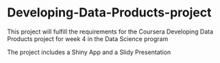 # Developing-Data-Products-project
This project will fulfill the requirements for the Coursera Developing Data Products project for week 4 in the Data Science program

The project includes a Shiny App and a Slidy Presentation

